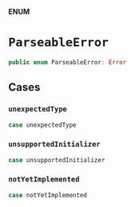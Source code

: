 **ENUM**

# `ParseableError`

```swift
public enum ParseableError: Error
```

## Cases
### `unexpectedType`

```swift
case unexpectedType
```

### `unsupportedInitializer`

```swift
case unsupportedInitializer
```

### `notYetImplemented`

```swift
case notYetImplemented
```
